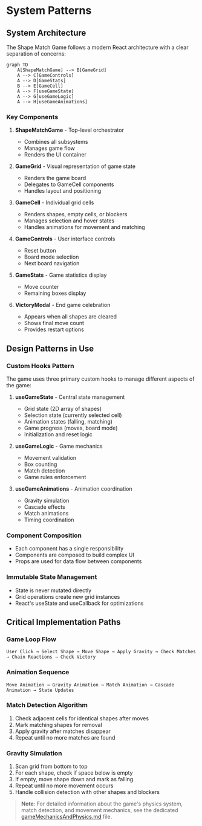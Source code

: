 # System Patterns

## System Architecture

The Shape Match Game follows a modern React architecture with a clear separation of concerns:

```mermaid
graph TD
    A[ShapeMatchGame] --> B[GameGrid]
    A --> C[GameControls]
    A --> D[GameStats]
    B --> E[GameCell]
    A --> F[useGameState]
    A --> G[useGameLogic]
    A --> H[useGameAnimations]
```

### Key Components

1. **ShapeMatchGame** - Top-level orchestrator
   - Combines all subsystems
   - Manages game flow
   - Renders the UI container

2. **GameGrid** - Visual representation of game state
   - Renders the game board
   - Delegates to GameCell components
   - Handles layout and positioning

3. **GameCell** - Individual grid cells
   - Renders shapes, empty cells, or blockers
   - Manages selection and hover states
   - Handles animations for movement and matching

4. **GameControls** - User interface controls
   - Reset button
   - Board mode selection
   - Next board navigation

5. **GameStats** - Game statistics display
   - Move counter
   - Remaining boxes display

6. **VictoryModal** - End game celebration
   - Appears when all shapes are cleared
   - Shows final move count
   - Provides restart options

## Design Patterns in Use

### Custom Hooks Pattern
The game uses three primary custom hooks to manage different aspects of the game:

1. **useGameState** - Central state management
   - Grid state (2D array of shapes)
   - Selection state (currently selected cell)
   - Animation states (falling, matching)
   - Game progress (moves, board mode)
   - Initialization and reset logic

2. **useGameLogic** - Game mechanics
   - Movement validation
   - Box counting
   - Match detection
   - Game rules enforcement

3. **useGameAnimations** - Animation coordination
   - Gravity simulation
   - Cascade effects
   - Match animations
   - Timing coordination

### Component Composition
- Each component has a single responsibility
- Components are composed to build complex UI
- Props are used for data flow between components

### Immutable State Management
- State is never mutated directly
- Grid operations create new grid instances
- React's useState and useCallback for optimizations

## Critical Implementation Paths

### Game Loop Flow
```
User Click → Select Shape → Move Shape → Apply Gravity → Check Matches → Chain Reactions → Check Victory
```

### Animation Sequence
```
Move Animation → Gravity Animation → Match Animation → Cascade Animation → State Updates
```

### Match Detection Algorithm
1. Check adjacent cells for identical shapes after moves
2. Mark matching shapes for removal
3. Apply gravity after matches disappear
4. Repeat until no more matches are found

### Gravity Simulation
1. Scan grid from bottom to top
2. For each shape, check if space below is empty
3. If empty, move shape down and mark as falling
4. Repeat until no more movement occurs
5. Handle collision detection with other shapes and blockers

> **Note**: For detailed information about the game's physics system, match detection, and movement mechanics, see the dedicated [gameMechanicsAndPhysics.md](gameMechanicsAndPhysics.md) file.